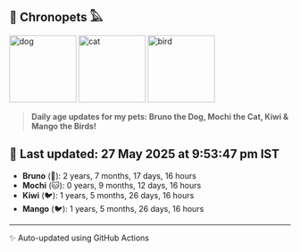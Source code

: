 ## 🐾 Chronopets 𓅓

<img src="https://media.giphy.com/media/3oriO0OEd9QIDdllqo/giphy.gif" width="120" height="120" alt="dog"> <img src="https://media.giphy.com/media/OmK8lulOMQ9XO/giphy.gif" width="120" height="120" alt="cat"> <img src="https://media.giphy.com/media/1dMNq7sH2v5i/giphy.gif" width="120" height="120" alt="bird"> 

> **Daily age updates for my pets: Bruno the Dog, Mochi the Cat, Kiwi & Mango the Birds!**

## 📅 Last updated: 27 May 2025 at 9:53:47 pm IST

- **Bruno** (🐶): 2 years, 7 months, 17 days, 16 hours
- **Mochi** (🐱): 0 years, 9 months, 12 days, 16 hours
- **Kiwi** (🐦): 1 years, 5 months, 26 days, 16 hours
- **Mango** (🐦): 1 years, 5 months, 26 days, 16 hours

---
✨ Auto-updated using GitHub Actions
